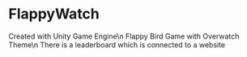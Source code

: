 # FlappyWatch
Created with Unity Game Engine\n
Flappy Bird Game with Overwatch Theme\n
There is a leaderboard which is connected to a website
